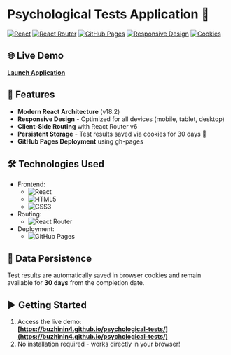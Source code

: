 # Psychological Tests Application 🧠

[![React](https://img.shields.io/badge/React-18.2.0-blue?logo=react)](https://reactjs.org/)
[![React Router](https://img.shields.io/badge/React_Router-6.4.3-orange?logo=react-router)](https://reactrouter.com/)
[![GitHub Pages](https://img.shields.io/badge/GitHub_Pages-Deployed-brightgreen?logo=github)](https://pages.github.com/)
[![Responsive Design](https://img.shields.io/badge/Responsive-Yes-success?logo=responsive-design)](https://developer.mozilla.org/en-US/docs/Learn/CSS/CSS_layout/Responsive_Design)
[![Cookies](https://img.shields.io/badge/Cookies-30_days-yellow?logo=cookiecutter)](https://developer.mozilla.org/en-US/docs/Web/HTTP/Cookies)

## 🌐 Live Demo

**[Launch Application](https://buzhinin4.github.io/psychological-tests/)**

## 🚀 Features

- **Modern React Architecture** (v18.2)
- **Responsive Design** - Optimized for all devices (mobile, tablet, desktop)
- **Client-Side Routing** with React Router v6
- **Persistent Storage** - Test results saved via cookies for 30 days 🍪
- **GitHub Pages Deployment** using gh-pages

## 🛠️ Technologies Used

- Frontend:
  - ![React](https://img.shields.io/badge/-React-61DAFB?logo=react&logoColor=white)
  - ![HTML5](https://img.shields.io/badge/-HTML5-E34F26?logo=html5&logoColor=white)
  - ![CSS3](https://img.shields.io/badge/-CSS3-1572B6?logo=css3&logoColor=white)
- Routing:
  - ![React Router](https://img.shields.io/badge/-React_Router-CA4245?logo=react-router&logoColor=white)
- Deployment:
  - ![GitHub Pages](https://img.shields.io/badge/-GitHub_Pages-222222?logo=github&logoColor=white)

## 🍪 Data Persistence

Test results are automatically saved in browser cookies and remain available for **30 days** from the completion date.

## ▶️ Getting Started

1. Access the live demo:  
   **[https://buzhinin4.github.io/psychological-tests/](https://buzhinin4.github.io/psychological-tests/)**
2. No installation required - works directly in your browser!

